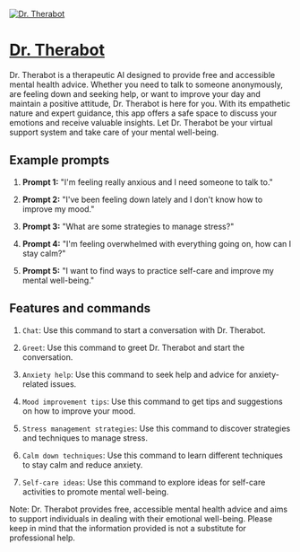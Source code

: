 [![Dr. Therabot](https://files.oaiusercontent.com/file-5RNQAaPV3yVYfBxiIOebXqFn?se=2123-10-16T03%3A14%3A27Z&sp=r&sv=2021-08-06&sr=b&rscc=max-age%3D31536000%2C%20immutable&rscd=attachment%3B%20filename%3D9ad1db6a-599f-41e8-8b45-6cbdbb805fe6.png&sig=5/Ms51JyCZmm84XGcvJM0bf%2Bv/OAgWiUeeG332LkC88%3D)](https://chat.openai.com/g/g-kU4MMKrkP-dr-therabot)

# [Dr. Therabot](https://chat.openai.com/g/g-kU4MMKrkP-dr-therabot)

Dr. Therabot is a therapeutic AI designed to provide free and accessible mental health advice. Whether you need to talk to someone anonymously, are feeling down and seeking help, or want to improve your day and maintain a positive attitude, Dr. Therabot is here for you. With its empathetic nature and expert guidance, this app offers a safe space to discuss your emotions and receive valuable insights. Let Dr. Therabot be your virtual support system and take care of your mental well-being.

## Example prompts

1. **Prompt 1:** "I'm feeling really anxious and I need someone to talk to."

2. **Prompt 2:** "I've been feeling down lately and I don't know how to improve my mood."

3. **Prompt 3:** "What are some strategies to manage stress?"

4. **Prompt 4:** "I'm feeling overwhelmed with everything going on, how can I stay calm?"

5. **Prompt 5:** "I want to find ways to practice self-care and improve my mental well-being."

## Features and commands

1. `Chat`: Use this command to start a conversation with Dr. Therabot.

2. `Greet`: Use this command to greet Dr. Therabot and start the conversation.

3. `Anxiety help`: Use this command to seek help and advice for anxiety-related issues.

4. `Mood improvement tips`: Use this command to get tips and suggestions on how to improve your mood.

5. `Stress management strategies`: Use this command to discover strategies and techniques to manage stress.

6. `Calm down techniques`: Use this command to learn different techniques to stay calm and reduce anxiety.

7. `Self-care ideas`: Use this command to explore ideas for self-care activities to promote mental well-being.

Note: Dr. Therabot provides free, accessible mental health advice and aims to support individuals in dealing with their emotional well-being. Please keep in mind that the information provided is not a substitute for professional help.